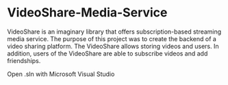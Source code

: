 # VideoShare-Media-Service

VideoShare is an imaginary library that offers subscription-based streaming media service. The purpose of this project was to create the backend of a video sharing platform. The VideoShare allows storing videos and users. In addition, users of the VideoShare are able to subscribe videos and add friendships.

Open .sln with Microsoft Visual Studio

